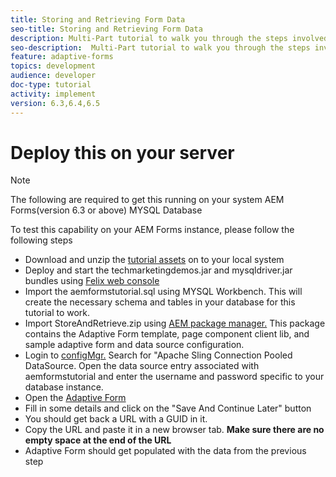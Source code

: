 ```yaml
---
title: Storing and Retrieving Form Data
seo-title: Storing and Retrieving Form Data
description: Multi-Part tutorial to walk you through the steps involved in storing and retrieving form data
seo-description:  Multi-Part tutorial to walk you through the steps involved in storing and retrieving form data
feature: adaptive-forms
topics: development
audience: developer
doc-type: tutorial
activity: implement
version: 6.3,6.4,6.5
---
```


# Deploy this on your server

>[!NOTE]
The following are required to get this running on your system
AEM Forms(version 6.3 or above)
MYSQL Database

To test this capability on your AEM Forms instance, please follow the following steps

* Download and unzip the [tutorial assets](assets/store-retrieve-form-data.zip) on to your local system
* Deploy and start the techmarketingdemos.jar and mysqldriver.jar bundles using [Felix web console](http://localhost:4502/system/console/configMgr)
* Import the aemformstutorial.sql using MYSQL Workbench. This will create the necessary schema and tables in your database for this tutorial to work.
* Import StoreAndRetrieve.zip using [AEM package manager.](http://localhost:4502/crx/packmgr/index.jsp) This package contains the Adaptive Form template, page component client lib, and sample adaptive form and data source configuration. 
* Login to [configMgr.](http://localhost:4502/system/console/configMgr) Search for "Apache Sling Connection Pooled DataSource. Open the data source entry associated with aemformstutorial and enter the username and password specific to your database instance.
* Open the [Adaptive Form](http://localhost:4502/content/dam/formsanddocuments/demostoreandretrieveformdata/jcr:content?wcmmode=disabled)
* Fill in some details and click on the "Save And Continue Later" button
* You should get back a URL with a GUID in it.
* Copy the URL and paste it in a new browser tab. **Make sure there are no empty space at the end of the URL**
* Adaptive Form should get populated with the data from the previous step
